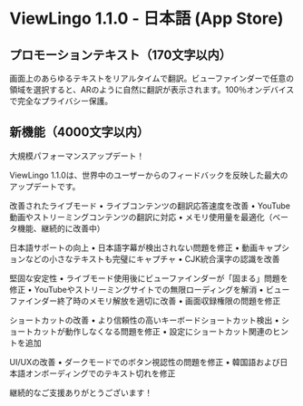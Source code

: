# ViewLingo 1.1.0 - 日本語 (App Store)

## プロモーションテキスト（170文字以内）
画面上のあらゆるテキストをリアルタイムで翻訳。ビューファインダーで任意の領域を選択すると、ARのように自然に翻訳が表示されます。100％オンデバイスで完全なプライバシー保護。

## 新機能（4000文字以内）
大規模パフォーマンスアップデート！

ViewLingo 1.1.0は、世界中のユーザーからのフィードバックを反映した最大のアップデートです。

改善されたライブモード
• ライブコンテンツの翻訳応答速度を改善
• YouTube動画やストリーミングコンテンツの翻訳に対応
• メモリ使用量を最適化（ベータ機能、継続的に改善中）

日本語サポートの向上
• 日本語字幕が検出されない問題を修正
• 動画キャプションなどの小さなテキストも完璧にキャプチャ
• CJK統合漢字の認識を改善

堅固な安定性
• ライブモード使用後にビューファインダーが「固まる」問題を修正
• YouTubeやストリーミングサイトでの無限ローディングを解消
• ビューファインダー終了時のメモリ解放を適切に改善
• 画面収録権限の問題を修正

ショートカットの改善
• より信頼性の高いキーボードショートカット検出
• ショートカットが動作しなくなる問題を修正
• 設定にショートカット関連のヒントを追加

UI/UXの改善
• ダークモードでのボタン視認性の問題を修正
• 韓国語および日本語オンボーディングでのテキスト切れを修正

継続的なご支援ありがとうございます！